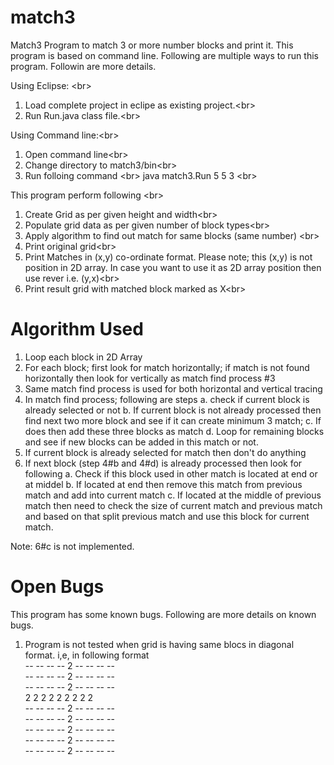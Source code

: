 match3
======

Match3 Program to match 3 or more number blocks and print it. This program is based on command line. Following are multiple ways to run this program. Followin are more details.

Using Eclipse: <br\>
1. Load complete project in eclipe as existing project.<br\>
2. Run Run.java class file.<br\>

Using Command line:<br\>
1. Open command line<br\>
2. Change directory to match3/bin<br\>
3. Run folloing command <br\>
java   match3.Run 5 5 3 <br\>

This program perform following <br\>
1. Create Grid as per given height and width<br\>
2. Populate grid data as per given number of block types<br\>
3. Apply algorithm to find out match for same blocks (same number) <br\>
4. Print original grid<br\>
5. Print Matches in (x,y) co-ordinate format. Please note; this (x,y) is not position in 2D array. In case you want to use it as 2D array position then use rever i.e. (y,x)<br\>
6. Print result grid with matched block marked as X<br\>

Algorithm Used
======
1. Loop each block in 2D Array
2. For each block; first look for match horizontally; if match is not found horizontally then look for vertically as match find process #3
3. Same match find process is used for both horizontal and vertical tracing
4. In match find process; following are steps
    a. check if current block is already selected or not
    b. If current block is not already processed then find next two more block and see if it can create minimum 3 match;
    c. If does then add these three blocks as match 
    d. Loop for remaining blocks and see if new blocks can be added in this match or not.
5. If current block is already selected for match then don't do anything
6. If next block (step 4#b and 4#d) is already processed then look for following
    a. Check if this block used in other match is located at end or at middel
    b. If located at end then remove this match from previous match and add into current match
    c. If located at the middle of previous match then need to check the size of current match and previous match and based on that split previous match and use this block for current match.

Note: 6#c is not implemented.


Open Bugs
======
This program has some known bugs. Following are more details on known bugs. <br/>
1. Program is not tested when grid is having same blocs in diagonal format. i,e, in following format <br/>
--  --  --  --  2  --  --  --  --  
--  --  --  --  2  --  --  --  --  
--  --  --  --  2  --  --  --  --  
2   2   2   2   2  2   2   2   2  
--  --  --  --  2  --  --  --  --  
--  --  --  --  2  --  --  --  --  
--  --  --  --  2  --  --  --  --  
--  --  --  --  2  --  --  --  --  
--  --  --  --  2  --  --  --  --  
